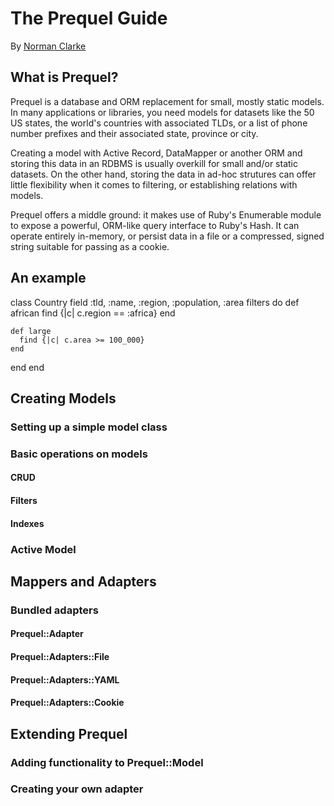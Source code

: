 # The Prequel Guide

By [Norman Clarke](http://njclarke.com)

## What is Prequel?

Prequel is a database and ORM replacement for small, mostly static models. In
many applications or libraries, you need models for datasets like the 50 US
states, the world's countries with associated TLDs, or a list of phone number
prefixes and their associated state, province or city.

Creating a model with Active Record, DataMapper or another ORM and storing this
data in an RDBMS is usually overkill for small and/or static datasets. On the
other hand, storing the data in ad-hoc strutures can offer little flexibility
when it comes to filtering, or establishing relations with models.

Prequel offers a middle ground: it makes use of Ruby's Enumerable module to
expose a powerful, ORM-like query interface to Ruby's Hash. It can operate
entirely in-memory, or persist data in a file or a compressed, signed string
suitable for passing as a cookie.

## An example

class Country
  field :tld, :name, :region, :population, :area
  filters do
    def african
      find {|c| c.region == :africa}
    end
    
    def large
      find {|c| c.area >= 100_000}
    end
  end
end

## Creating Models

### Setting up a simple model class

### Basic operations on models

#### CRUD

#### Filters

#### Indexes

### Active Model

## Mappers and Adapters

### Bundled adapters

#### Prequel::Adapter

#### Prequel::Adapters::File

#### Prequel::Adapters::YAML

#### Prequel::Adapters::Cookie

## Extending Prequel

### Adding functionality to Prequel::Model

### Creating your own adapter

